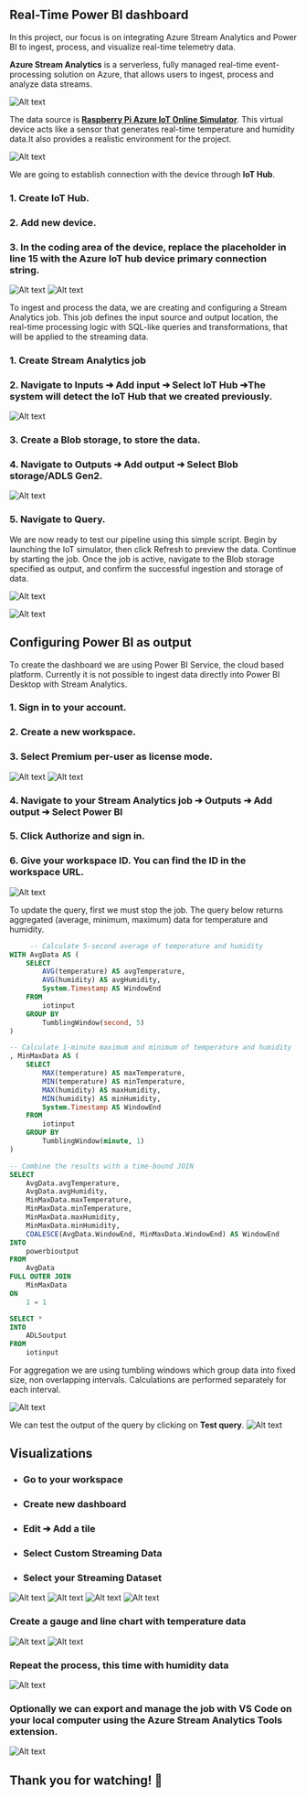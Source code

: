 ## Real-Time Power BI dashboard

In this project, our focus is on integrating Azure Stream Analytics and Power BI to ingest, process, and visualize real-time telemetry data.

**Azure Stream Analytics** is a serverless, fully managed real-time event-processing solution on Azure, that allows users to ingest, process and analyze data streams.

![Alt text](images/arch3.png)


The data source is [**Raspberry Pi Azure IoT Online Simulator**](https://azure-samples.github.io/raspberry-pi-web-simulator/). This virtual device acts like a sensor that generates real-time temperature and humidity data.It also provides a realistic environment for the project.

![Alt text](images/0-overview.png)

We are going to establish connection with the device through **IoT Hub**. 
### 1. Create IoT Hub.
### 2. Add new device.
### 3. In the coding area of the device, replace the placeholder in line 15 with the Azure IoT hub device primary connection string.
 
 ![Alt text](images/device.png)
 ![Alt text](images/connstring.png)
 
To ingest and process the data, we are creating and configuring a Stream Analytics job. This job defines the input source and output location, the real-time processing logic with SQL-like queries and transformations, that will be applied to the streaming data.


### 1. Create Stream Analytics job
### 2. Navigate to Inputs ➔ Add input ➔ Select IoT Hub ➔The system will detect the IoT Hub that we created previously.

![Alt text](images/input.png)

### 3. Create a Blob storage, to store the data.
### 4. Navigate to Outputs ➔ Add output ➔ Select Blob storage/ADLS Gen2.

![Alt text](images/output.png)

### 5. Navigate to Query.

We are now ready to test our pipeline using this simple script. Begin by launching the IoT simulator, then click Refresh to preview the data. Continue by starting the job. Once the job is active, navigate to the Blob storage specified as output, and confirm the successful ingestion and storage of data.

![Alt text](images/query.png)


![Alt text](images/container.png)

## Configuring Power BI as output
To create the dashboard we are using Power BI Service, the cloud based platform. Currently it is not possible to ingest data directly into Power BI Desktop with Stream Analytics.
### 1. Sign in to your account.
### 2. Create a new workspace.
### 3. Select **Premium per-user** as license mode.
![Alt text](images/power1.png)
![Alt text](images/power2.png)
### 4. Navigate to your Stream Analytics job ➔ Outputs ➔ Add output ➔ Select Power BI
### 5. Click Authorize and sign in.
### 6. Give your workspace ID. You can find the ID in the workspace URL. 

![Alt text](images/power3.png)

To update the query, first we must stop the job. The query below returns aggregated (average, minimum, maximum) data for temperature and humidity.

```sql
     -- Calculate 5-second average of temperature and humidity
WITH AvgData AS (
    SELECT
        AVG(temperature) AS avgTemperature,
        AVG(humidity) AS avgHumidity,
        System.Timestamp AS WindowEnd
    FROM
        iotinput
    GROUP BY
        TumblingWindow(second, 5)
)

-- Calculate 1-minute maximum and minimum of temperature and humidity
, MinMaxData AS (
    SELECT
        MAX(temperature) AS maxTemperature,
        MIN(temperature) AS minTemperature,
        MAX(humidity) AS maxHumidity,
        MIN(humidity) AS minHumidity,
        System.Timestamp AS WindowEnd
    FROM
        iotinput
    GROUP BY
        TumblingWindow(minute, 1)
)

-- Combine the results with a time-bound JOIN
SELECT
    AvgData.avgTemperature,
    AvgData.avgHumidity,
    MinMaxData.maxTemperature,
    MinMaxData.minTemperature,
    MinMaxData.maxHumidity,
    MinMaxData.minHumidity,
    COALESCE(AvgData.WindowEnd, MinMaxData.WindowEnd) AS WindowEnd
INTO
    powerbioutput
FROM
    AvgData
FULL OUTER JOIN
    MinMaxData
ON
    1 = 1 

SELECT *
INTO 
    ADLSoutput
FROM
    iotinput
``` 
For aggregation we are using tumbling windows which group data into fixed size, non overlapping intervals. Calculations are performed separately for each interval.

![Alt text](images/window.png)

We can test the output of the query by clicking on **Test query**.
![Alt text](images/test.png)



## Visualizations 
- ### Go to your workspace
- ### Create new dashboard
- ### Edit ➔ Add a tile 
- ### Select Custom Streaming Data
- ### Select your Streaming Dataset
![Alt text](images/dash.png)
![Alt text](images/edit.png)
![Alt text](images/tile.png)
![Alt text](images/dataset.png)
### Create a gauge and line chart with temperature data
![Alt text](images/gauge.png)
![Alt text](images/line.png)

### Repeat the process, this time with humidity data
![Alt text](images/powerbi.gif)

### Optionally we can export and manage the job with VS Code on your local computer using the **Azure Stream Analytics Tools** extension.
![Alt text](images/vs.png)

## Thank you for watching! :rocket: 
